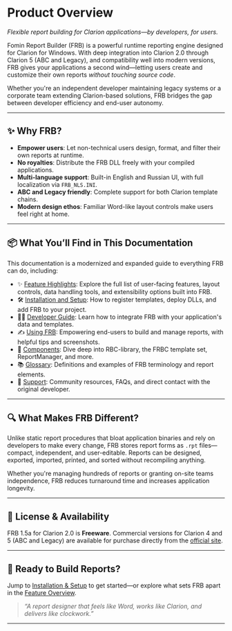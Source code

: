 # Product Overview

_Flexible report building for Clarion applications—by developers, for users._

Fomin Report Builder (FRB) is a powerful runtime reporting engine designed for Clarion for Windows. With deep integration into Clarion 2.0 through Clarion 5 (ABC and Legacy), and compatibility well into modern versions, FRB gives your applications a second wind—letting users create and customize their own reports _without touching source code_.

Whether you're an independent developer maintaining legacy systems or a corporate team extending Clarion-based solutions, FRB bridges the gap between developer efficiency and end-user autonomy.

---

## ✨ Why FRB?

- **Empower users**: Let non-technical users design, format, and filter their own reports at runtime.
- **No royalties**: Distribute the FRB DLL freely with your compiled applications.
- **Multi-language support**: Built-in English and Russian UI, with full localization via `FRB_NLS.INI`.
- **ABC and Legacy friendly**: Complete support for both Clarion template chains.
- **Modern design ethos**: Familiar Word-like layout controls make users feel right at home.

---

## 📦 What You’ll Find in This Documentation

This documentation is a modernized and expanded guide to everything FRB can do, including:

- ✨ [Feature Highlights](features.md): Explore the full list of user-facing features, layout controls, data handling tools, and extensibility options built into FRB.
- 🛠 [Installation and Setup](installation.md): How to register templates, deploy DLLs, and add FRB to your project.
- 🧑‍💻 [Developer Guide](developer-guide.md): Learn how to integrate FRB with your application's data and templates.
- ✍️ [Using FRB](usage.md): Empowering end-users to build and manage reports, with helpful tips and screenshots.
- 🧩 [Components](components.md): Dive deep into RBC-library, the FRBC template set, ReportManager, and more.
- 📚 [Glossary](glossary.md): Definitions and examples of FRB terminology and report elements.
- 🙋 [Support](support.md): Community resources, FAQs, and direct contact with the original developer.

---

## 🔍 What Makes FRB Different?

Unlike static report procedures that bloat application binaries and rely on developers to make every change, FRB stores report forms as `.rpt` files—compact, independent, and user-editable. Reports can be designed, exported, imported, printed, and sorted without recompiling anything.

Whether you're managing hundreds of reports or granting on-site teams independence, FRB reduces turnaround time and increases application longevity.

---

## 📜 License & Availability

FRB 1.5a for Clarion 2.0 is **Freeware**. Commercial versions for Clarion 4 and 5 (ABC and Legacy) are available for purchase directly from the [official site](https://fomintools.com).

---

## 🛫 Ready to Build Reports?

Jump to [Installation & Setup](installation.md) to get started—or explore what sets FRB apart in the [Feature Overview](features.md).

> _“A report designer that feels like Word, works like Clarion, and delivers like clockwork.”_

---
